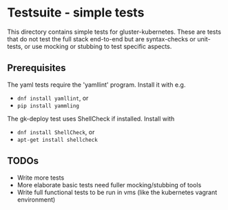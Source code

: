 # Testsuite - simple tests

This directory contains simple tests for gluster-kubernetes.
These are tests that do not test the full stack end-to-end
but are syntax-checks or unit-tests, or use mocking or stubbing
to test specific aspects.

## Prerequisites

The yaml tests require the 'yamllint' program.
Install it with e.g.

* `dnf install yamllint`, or
* `pip install yammling`

The gk-deploy test uses ShellCheck if installed.
Install with

* `dnf install ShellCheck`, or
* `apt-get install shellcheck`

## TODOs

* Write more tests
* More elaborate basic tests need fuller mocking/stubbing of tools
* Write full functional tests to be run in vms
 (like the kubernetes vagrant environment)


